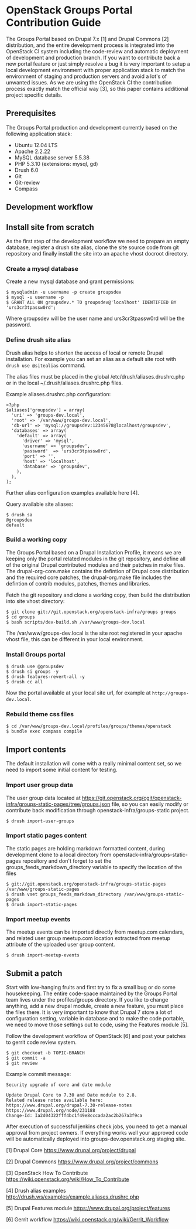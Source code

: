OpenStack Groups Portal Contribution Guide
=============================================

The Groups Portal based on Drupal 7.x [1] and Drupal Commons [2] distribution, and
the entire development process is integrated into the OpenStack CI system
including the code-review and automatic deployment of development and production
branch. If you want to contribute back a new portal feature or just simply
resolve a bug it is very important to setup a local development environment
with proper application stack to match the environment of staging and production
servers and avoid a lot's of unwanted issues. As we are using the OpenStack CI
the contribution process exactly match the official way [3], so this paper contains
additional project specific details.

Prerequisites
-------------

The Groups Portal production and development currently based on the following
application stack:

- Ubuntu 12.04 LTS
- Apache 2.2.22
- MySQL database server 5.5.38
- PHP 5.3.10 (extensions: mysql, gd)
- Drush 6.0
- Git
- Git-review
- Compass

Development workflow
--------------------

## Install site from scratch ##

As the first step of the development workflow we need to prepare an empty
database, register a drush site alias, clone the site source code from
git repository and finally install the site into an apache vhost docroot
directory.

### Create a mysql database ###

Create a new mysql database and grant permissions:

    $ mysqladmin -u username -p create groupsdev
    $ mysql -u username -p
    $ GRANT ALL ON groupsdev.* TO groupsdev@'localhost' IDENTIFIED BY 'urs3cr3tpassw0rd';

Where groupsdev will be the user name and urs3cr3tpassw0rd will be the password.

### Define drush site alias ###

Drush alias helps to shorten the access of local or remote Drupal installation.
For example you can set an alias as a default site root with `drush use @sitealias`
command.

The alias files must be placed in the global /etc/drush/aliases.drushrc.php or
in the local ~/.drush/aliases.drushrc.php files.

Example aliases.drushrc.php configuration:

    <?php
    $aliases['groupsdev'] = array(
      'uri' => 'groups-dev.local',
      'root' => '/var/www/groups-dev.local',
      'db-url' => 'mysql://groupsdev:12345678@localhost/groupsdev',
      'databases' => array(
        'default' => array(
          'driver' => 'mysql',
          'username' => 'groupsdev',
          'password'  => 'urs3cr3tpassw0rd',
          'port' => '',
          'host' => 'localhost',
          'database' => 'groupsdev',
        ),
      ),
    );

Further alias configuration examples available here [4].

Query available site aliases:

    $ drush sa
    @groupsdev
    default

### Build a working copy ###

The Groups Portal based on a Drupal Installation Profile, it means we are
keeping only the portal related modules in the git repository, and define all
of the original Drupal contributed modules and their patches in make files. The
drupal-org-core.make contains the defintion of Drupal core distribution and the
required core patches, the drupal-org.make file includes the defintion of
contrib modules, patches, themes and libraries.

Fetch the git repository and clone a working copy, then build the distribution
into site vhost directory:

    $ git clone git://git.openstack.org/openstack-infra/groups groups
    $ cd groups
    $ bash scripts/dev-build.sh /var/www/groups-dev.local

The /var/www/groups-dev.local is the site root registered in your apache
vhost file, this can be different in your local environment.

### Install Groups portal ###

    $ drush use @groupsdev
    $ drush si groups -y
    $ drush features-revert-all -y
    $ drush cc all

Now the portal available at your local site url, for example at
`http://groups-dev.local`.

### Rebuild theme css files ###

    $ cd /var/www/groups-dev.local/profiles/groups/themes/openstack
    $ bundle exec compass compile

## Import contents ##

The default installation will come with a really minimal content set, so
we need to import some initial content for testing.

### Import user group data ###

The user group data located at https://git.openstack.org/cgit/openstack-infra/groups-static-pages/tree/groups.json file, so you can easily modify or contribute back modification
through openstack-infra/groups-static project.

    $ drush import-user-groups

### Import static pages content ###

The static pages are holding markdown formatted content, during development
clone to a local directory from openstack-infra/groups-static-pages repository
and don't forget to set the groups_feeds_markdown_directory variable to
specify the location of the files

    $ git://git.openstack.org/openstack-infra/groups-static-pages /var/www/groups-static-pages
    $ drush vset groups_feeds_markdown_directory /var/www/groups-static-pages
    $ drush import-static-pages

### Import meetup events ###

The meetup events can be imported directly from meetup.com calendars, and
related user group meetup.com location extracted from meetup attribute of the
uploaded user group content.

    $ drush import-meetup-events

## Submit a patch ##

Start with low-hanging fruits and first try to fix a small bug or
do some housekeeping. The entire code-space maintained by the Groups
Portal team lives under the profiles/groups directory. If you like
to change anything, add a new drupal module, create a new feature,
you must place the files there. It is very important to know that
Drupal 7 store a lot of configuration setting, variable in database
and to make the code portable, we need to move those settings out
to code, using the Features module [5].

Follow the development workflow of OpenStack [6] and post
your patches to gerrit code review system.

    $ git checkout -b TOPIC-BRANCH
    $ git commit -a
    $ git review

Example commit message:

    Security upgrade of core and date module
    
    Update Drupal Core to 7.30 and Date module to 2.8.
    Related release notes available here:
    https://www.drupal.org/drupal-7.30-release-notes
    https://www.drupal.org/node/231188
    Change-Id: Ia2d04322fff4bc1f49e8cccada2ac2b267a3f9ca

After execution of successful jenkins check jobs, you need to get a
manual approval from project owners. If everything works well your
approved code will be automatically deployed into
groups-dev.openstack.org staging site.

[1] Drupal Core
https://www.drupal.org/project/drupal

[2] Drupal Commons
https://www.drupal.org/project/commons

[3] OpenStack How To Contribute
https://wiki.openstack.org/wiki/How_To_Contribute

[4] Drush alias examples
http://drush.ws/examples/example.aliases.drushrc.php

[5] Drupal Features module
https://www.drupal.org/project/features

[6] Gerrit workflow
https://wiki.openstack.org/wiki/Gerrit_Workflow